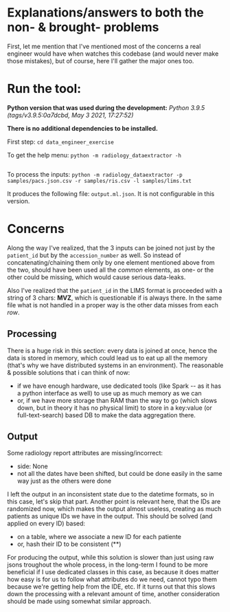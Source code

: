# Explanations/answers to both the non- & brought- problems

First, let me mention that I've mentioned most of the concerns a real engineer would have when watches this codebase (and would never make those mistakes), but of course, here I'll gather the major ones too.

# Run the tool:
**Python version that was used during the development:** *Python 3.9.5 (tags/v3.9.5:0a7dcbd, May  3 2021, 17:27:52)*

**There is no additional dependencies to be installed.**

First step: `cd data_engineer_exercise`

To get the help menu: `python -m radiology_dataextractor -h`
```Python

```

To process the inputs: `python -m radiology_dataextractor -p samples/pacs.json.csv -r samples/ris.csv -l samples/lims.txt`

It produces the following file: `output.ml.json`. It is not configurable in this version.


# Concerns
Along the way I've realized, that the 3 inputs can be joined not just by the `patient_id` but by the `accession_number` as well.
So instead of concatenating/chaining them only by one element mentioned above from the two, should have been used all the _common_ elements, as one- or the other could be missing, which would cause serious data-leaks.

Also I've realized that the `patient_id` in the LIMS format is proceeded with a string of 3 chars: **MVZ**, which is questionable if is always there.
In the same file what is not handled in a proper way is the other data misses from each _row_.

## Processing
There is a huge risk in this section: every data is joined at once, hence the data is stored in memory, which could lead us to eat up all the memory (that's why we have distributed systems in an environment).
The reasonable & possible solutions that i can think of now:
* if we have enough hardware, use dedicated tools (like Spark -- as it has a python interface as well) to use up as much memory
 as we can
* or, if we have more storage than RAM than the way to go (which slows down, but in theory it has no physical limit) to store in a key:value (or full-text-search) based DB to make the data aggregation there. 

## Output
Some radiology report attributes are missing/incorrect:
* side: None
* not all the dates have been shifted, but could be done easily in the same way just as the others were done

I left the output in an inconsistent state due to the datetime formats, so in this case, let's skip that part.
Another point is relevant here, that the IDs are randomized now, which makes the output almost useless, creating as much
 patients as unique IDs we have in the output. This should be solved (and applied on every ID) based:
* on a table, where we associate a new ID for each patiente
* or, hash their ID to be consistent (**)

For producing the output, while this solution is slower than just using raw jsons troughout the whole process, in the long-term I found to be more beneficial if I use dedicated classes in this case, as because it does matter how easy is for us to follow what attributes do we need, cannot typo them because we're getting help from the IDE, etc.
If it turns out that this slows down the processing with a relevant amount of time, another consideration should be made using somewhat similar approach.
